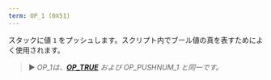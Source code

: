 ```yaml
---
term: OP_1 (0X51)
---
```


スタックに値 `1` をプッシュします。スクリプト内でブール値の真を表すためによく使用されます。

> ► *OP_1は、**[OP_TRUE](/dictionnaire/O.md#op_true-0x51)** および OP_PUSHNUM_1 と同一です。*